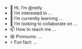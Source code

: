- 👋 Hi, I’m @nelly
- 👀 I’m interested in ...
- 🌱 I’m currently learning ...
- 💞️ I’m looking to collaborate on ...
- 📫 How to reach me ...
- 😄 Pronouns: ...
- ⚡ Fun fact: ...

<!---
nellyfts/nellyfts is a ✨ special ✨ repository because its `README.md` (this file) appears on your GitHub profile.
You can click the Preview link to take a look at your changes.
--->
